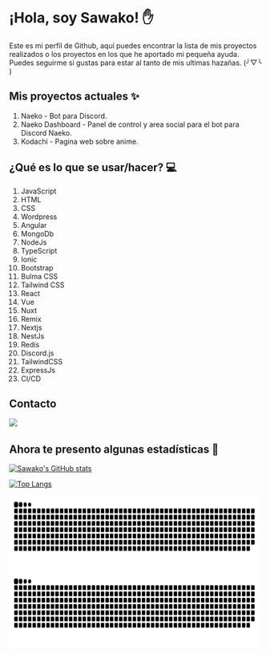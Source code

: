 # ¡Hola, soy Sawako! ✋
Este es mi perfil de Github, aquí puedes encontrar la lista de mis proyectos realizados o los proyectos en los que he aportado mi pequeña ayuda. Puedes seguirme si gustas para estar al tanto de mis ultimas hazañas. (╯▽╰ )


## Mis proyectos actuales ✨
1. Naeko - Bot para Discord.
2. Naeko Dashboard - Panel de control y area social para el bot para Discord Naeko.
3. Kodachi - Pagina web sobre anime.

## ¿Qué es lo que se usar/hacer? 💻
1. JavaScript
2. HTML
3. CSS
4. Wordpress
5. Angular
6. MongoDb
7. NodeJs
8. TypeScript
9. Ionic
10. Bootstrap
11. Bulma CSS
12. Tailwind CSS
13. React
14. Vue
15. Nuxt
16. Remix
17. Nextjs
18. NestJs
19. Redis
20. Discord.js
21. TailwindCSS
22. ExpressJs
23. CI/CD

## Contacto
<a href="https://discord.sawako.dev">
<img src="https://discord.com/assets/fc0b01fe10a0b8c602fb0106d8189d9b.png" width="200">
</a>


## Ahora te presento algunas estadísticas 🔢
[![Sawako's GitHub stats](https://github-readme-stats.vercel.app/api?username=sawa-ko&show_icons=true&theme=radical)](https://github.com/sawa-ko)

[![Top Langs](https://github-readme-stats.vercel.app/api/top-langs/?username=sawa-ko&theme=radical&layout=compact)](https://github.com/sawa-ko)

<img src="https://raw.githubusercontent.com/sawa-ko/sawa-ko/master/assets/github-snake.svg#gh-light-mode-only" width="500" height="150" />
<img src="https://raw.githubusercontent.com/sawa-ko/sawa-ko/master/assets/github-snake-dark.svg#gh-dark-mode-only" width="500" height="150" />
